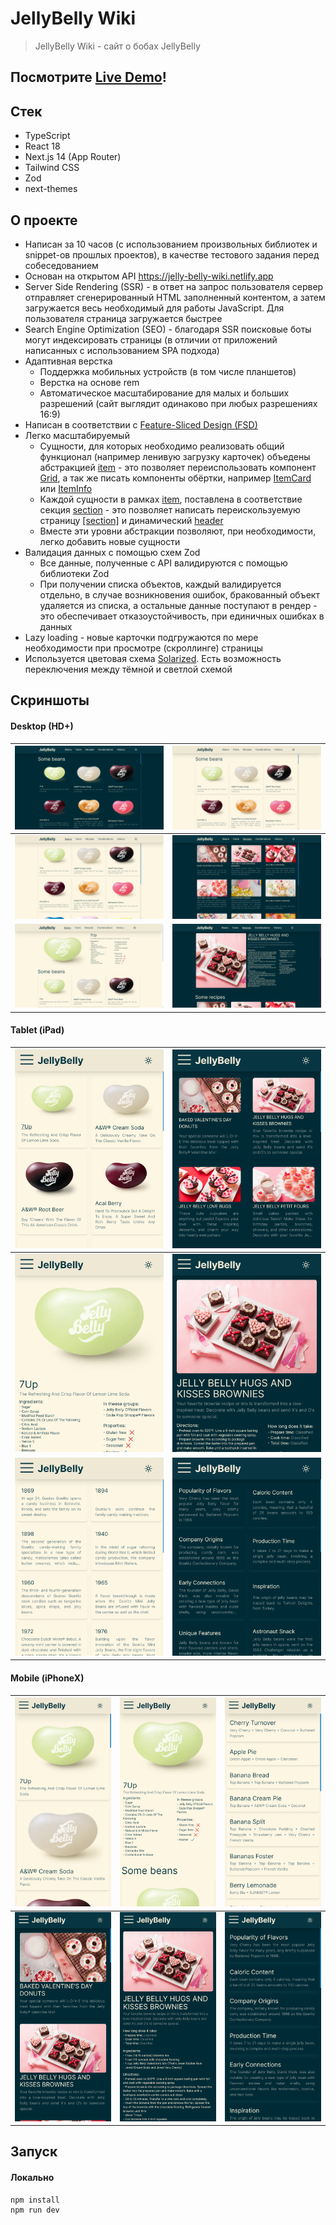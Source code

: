 # JellyBelly Wiki
> JellyBelly Wiki - сайт о бобах JellyBelly

## Посмотрите [Live Demo](https://jelly-belly-wiki.vercel.app)!

## Стек
- TypeScript
- React 18
- Next.js 14 (App Router)
- Tailwind CSS
- Zod
- next-themes


## О проекте
- Написан за 10 часов (с использованием произвольных библиотек и snippet-ов прошлых проектов), в качестве тестового задания перед собеседованием
- Основан на открытом API https://jelly-belly-wiki.netlify.app
- Server Side Rendering (SSR) - в ответ на запрос пользователя сервер отправляет сгенерированный HTML заполненный контентом, а затем загружается весь необходимый для работы JavaScript. Для пользователя страница загружается быстрее
- Search Engine Optimization (SEO) - благодаря SSR поисковые боты могут индексировать страницы (в отличии от приложений написанных с использованием SPA подхода)
- Адаптивная верстка
  - Поддержка мобильных устройств (в том числе планшетов)
  - Верстка на основе rem
  - Автоматическое масштабирование для малых и больших разрешений (сайт выглядит одинаково при любых разрешениях 16:9)
- Написан в соответствии с [Feature-Sliced Design (FSD)](https://feature-sliced.design/ru/)
- Легко масштабируемый
  - Сущности, для которых необходимо реализовать общий функционал (например ленивую загрузку карточек) объедены абстракцией [item](./src//entities//item/) - это позволяет переиспользовать компонент [Grid](./src/widgets/grid/), а так же писать компоненты обёртки, например [ItemCard](./src/features/itemCard/) или [ItemInfo](./src/features/itemInfo/)
  - Каждой сущности в рамках [item](./src//entities//item/), поставлена в соответствие секция [section](./src/features/sections/) - это позволяет написать переискользуемую страницу [\[section\]](./src/app/%5Bsection%5D/) и динамический [header](./src/widgets/header/)
  - Вместе эти уровни абстракции позволяют, при необходимости, легко добавить новые сущности
- Валидация данных с помощью схем Zod
  - Все данные, полученные с API валидируются с помощью библиотеки Zod
  - При получении списка объектов, каждый валидируется отдельно, в случае возникновения ошибок, бракованный объект удаляется из списка, а остальные данные поступают в рендер - это обеспечивает отказоустойчивость, при единичных ошибках в данных
- Lazy loading - новые карточки подгружаются по мере необходимости при просмотре (скроллинге) страницы
- Используется цветовая схема [Solarized](https://en.wikipedia.org/wiki/Solarized). Есть возможность переключения между тёмной и светлой схемой

## Скриншоты

#### Desktop (HD+)
|![](./screenshots/HD%2B_root_dark.png)|![](./screenshots/HD%2B_root_light.png)|
|-|-|
|![](./screenshots/HD%2B_beans_light.png)|![](./screenshots/HD%2B_recipes_dark.png)|
|![](./screenshots/HD%2B_bean_light.png)|![](./screenshots/HD%2B_recipe_dark.png)|

#### Tablet (iPad)
|![](./screenshots/iPad_beans_light.png)|![](./screenshots/iPad_recipes_dark.png)|
|-|-|
|![](./screenshots/iPad_bean_light.png)|![](./screenshots/iPad_recipe_dark.png)|
|![](./screenshots/iPad_history_light.png)|![](./screenshots/iPad_facts_dark.png)|

#### Mobile (iPhoneX)
|![](./screenshots/iPhoneX_beans_light.png)|![](./screenshots/iPhoneX_bean_light.png)|![](./screenshots/iPhoneX_combinations_light.png)|
|-|-|-|
|![](./screenshots/iPhoneX_recipes_dark.png)|![](./screenshots/iPhoneX_recipe_dark.png)|![](./screenshots/iPhoneX_facts_dark.png)|

## Запуск
#### Локально
    npm install
    npm run dev